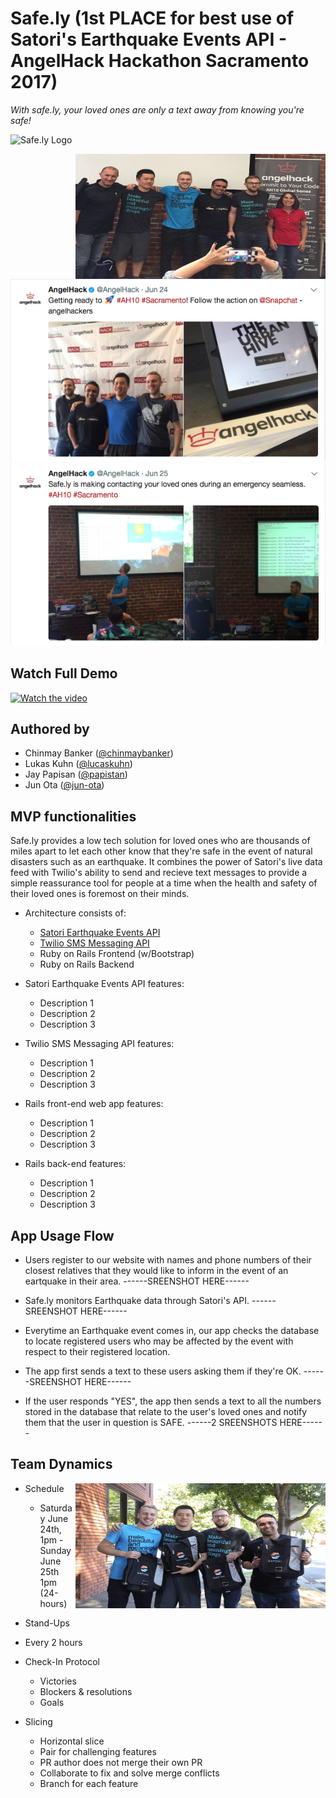 # Safe.ly (1st PLACE for best use of Satori's Earthquake Events API - AngelHack Hackathon Sacramento 2017)
*With safe.ly, your loved ones are only a text away from knowing you're safe!*

![Safe.ly Logo](/public/images/logo.png)

<img src="/public/images/satoriprize1.jpg" 
 alt="Win pic" title="Win" align="right" width="400" height="200"/>

![Tweet Image 1](/public/images/hackathon_photo.png)
![Tweet Image 2](/public/images/safely_demo.png)

## Watch Full Demo

[![Watch the video](/public/readme_images/youtube_screen.png)](https://youtu.be/aAwIbdGh1go)

## Authored by

* Chinmay Banker ([@chinmaybanker](https://github.com/chinmaybanker))
* Lukas Kuhn ([@lucaskuhn](https://github.com/LucasKuhn))
* Jay Papisan ([@papistan](https://github.com/papistan))
* Jun Ota ([@jun-ota](https://github.com/Jun-Ota))

## MVP functionalities

Safe.ly provides a low tech solution for loved ones who are thousands of miles apart to let each other know that they're safe in the event of natural disasters such as an earthquake. It combines the power of Satori's live data feed with Twilio's ability to send and recieve text messages to provide a simple reassurance tool for people at a time when the health and safety of their loved ones is foremost on their minds. 

* Architecture consists of:
  * [Satori Earthquake Events API](https://www.satori.com/channels/USGS-Earthquakes)
  * [Twilio SMS Messaging API](https://www.twilio.com/docs/tutorials/server-notifications-ruby-rails)
  * Ruby on Rails Frontend (w/Bootstrap)
  * Ruby on Rails Backend

* Satori Earthquake Events API features:
  * Description 1
  * Description 2
  * Description 3
  
* Twilio SMS Messaging API features:
  * Description 1
  * Description 2
  * Description 3

* Rails front-end web app features:
  * Description 1
  * Description 2
  * Description 3

* Rails back-end features:
  * Description 1
  * Description 2
  * Description 3


## App Usage Flow

* Users register to our website with names and phone numbers of their closest relatives that they would like to inform in the event of an eartquake in their area.
------SREENSHOT HERE------

* Safe.ly monitors Earthquake data through Satori's API.
------SREENSHOT HERE------

* Everytime an Earthquake event comes in, our app checks the database to locate registered users who may be affected by the event with respect to their registered location.

* The app first sends a text to these users asking them if they're OK.
------SREENSHOT HERE------

* If the user responds "YES", the app then sends a text to all the numbers stored in the database that relate to the user's loved ones and notify them that the user in question is SAFE.
------2 SREENSHOTS HERE------

## Team Dynamics
 <img src="/public/images/SI3A6041 (1).jpg" 
 alt="Team mates" title="Team" align="right" width="400" height="200"/>
 
* Schedule
  * Saturday June 24th, 1pm - Sunday June 25th 1pm (24-hours)

* Stand-Ups
 * Every 2 hours

* Check-In Protocol
  * Victories
  * Blockers & resolutions
  * Goals

* Slicing
  * Horizontal slice
  * Pair for challenging features
  * PR author does not merge their own PR
  * Collaborate to fix and solve merge conflicts
  * Branch for each feature

